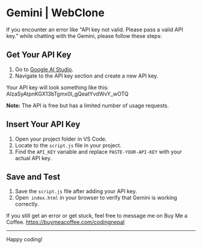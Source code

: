 # Gemini | WebClone

If you encounter an error like "API key not valid. Please pass a valid API key." while chatting with the Gemini, please follow these steps:

## Get Your API Key

1. Go to [Google AI Studio](https://aistudio.google.com/app/apikey).
2. Navigate to the API key section and create a new API key.

Your API key will look something like this: AIzaSyAtpnKGX13bTgmx0l_gQeatYvdWvY_wOTQ

**Note:** The API is free but has a limited number of usage requests.

## Insert Your API Key

1. Open your project folder in VS Code.
2. Locate to the `script.js` file in your project.
3. Find the `API_KEY` variable and replace `PASTE-YOUR-API-KEY` with your actual API key.

## Save and Test

1. Save the `script.js` file after adding your API key.
2. Open` index.html` in your browser to verify that Gemini is working correctly.

If you still get an error or get stuck, feel free to message me on Buy Me a Coffee.
https://buymeacoffee.com/codingnepal

---

Happy coding!